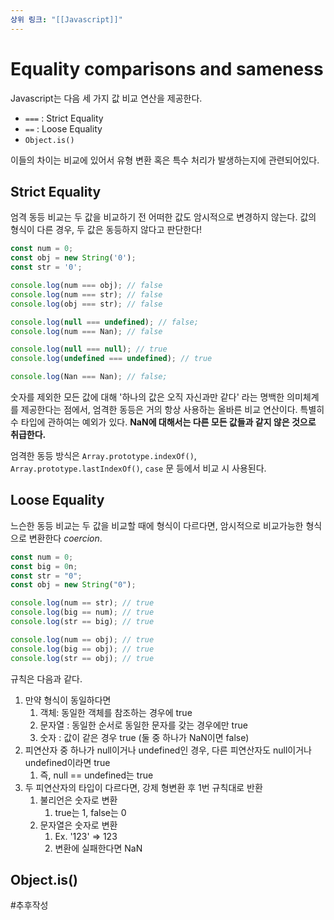 ```yaml
---
상위 링크: "[[Javascript]]"
---
```

# Equality comparisons and sameness
Javascript는 다음 세 가지 값 비교 연산을 제공한다.

* `===` :  Strict Equality
* `==` : Loose Equality
* `Object.is()`

이들의 차이는 비교에 있어서 유형 변환 혹은 특수 처리가 발생하는지에 관련되어있다.

## Strict Equality
엄격 동등 비교는 두 값을 비교하기 전 어떠한 값도 암시적으로 변경하지 않는다. 값의 형식이 다른 경우, 두 값은 동등하지 않다고 판단한다!
```javascript
const num = 0;
const obj = new String('0');
const str = '0';

console.log(num === obj); // false
console.log(num === str); // false
console.log(obj === str); // false

console.log(null === undefined); // false;
console.log(num === Nan); // false

console.log(null === null); // true
console.log(undefined === undefined); // true

console.log(Nan === Nan); // false;
```

숫자를 제외한 모든 값에 대해 '하나의 값은 오직 자신과만 같다' 라는 명백한 의미체계를 제공한다는 점에서, 엄격한 동등은 거의 항상 사용하는 올바른 비교 연산이다. 특별히 수 타입에 관하여는 예외가 있다. **NaN에 대해서는 다른 모든 값들과 같지 않은 것으로 취급한다.**

엄격한 동등 방식은 `Array.prototype.indexOf()`, `Array.prototype.lastIndexOf()`, `case` 문 등에서 비교 시 사용된다.

## Loose Equality
느슨한 동등 비교는 두 값을 비교할 때에 형식이 다르다면, 암시적으로 비교가능한 형식으로 변환한다 *coercion*.

```javascript
const num = 0;
const big = 0n;
const str = "0";
const obj = new String("0");

console.log(num == str); // true
console.log(big == num); // true
console.log(str == big); // true

console.log(num == obj); // true
console.log(big == obj); // true
console.log(str == obj); // true
```

규칙은 다음과 같다.
1. 만약 형식이 동일하다면
	1. 객체: 동일한 객체를 참조하는 경우에 true
	2. 문자열 : 동일한 순서로 동일한 문자를 갖는 경우에만 true
	3. 숫자 : 값이 같은 경우 true (둘 중 하나가 NaN이면 false)
2. 피연산자 중 하나가 null이거나 undefined인 경우, 다른 피연산자도 null이거나 undefined이라면 true
	1. 즉, null == undefined는 true
3. 두 피연산자의 타입이 다르다면, 강제 형변환 후 1번 규칙대로 반환
	1. 불리언은 숫자로 변환
		1. true는 1, false는 0
	2. 문자열은 숫자로 변환
		1. Ex. '123' => 123
		2. 변환에 실패한다면 NaN

## Object.is()
#추후작성